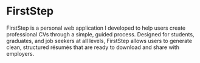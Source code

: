 # FirstStep
FirstStep is a personal web application I developed to help users create professional CVs through a simple, guided process. Designed for students, graduates, and job seekers at all levels, FirstStep allows users to generate clean, structured résumés that are ready to download and share with employers.
